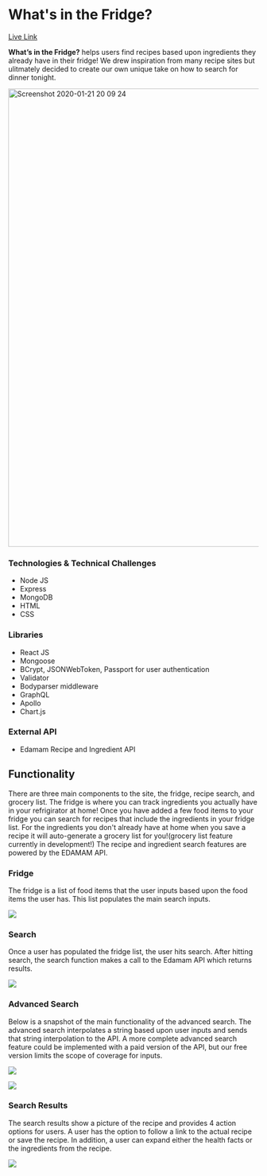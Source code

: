 # What's in the Fridge?

[Live Link](http://whatsinthefridgetonight.herokuapp.com/#/)

**What’s in the Fridge?** helps users find recipes based upon ingredients they already have in their fridge! We drew inspiration from many recipe sites but ulitmately decided to create our own unique take on how to search for dinner tonight.

<img width="922" alt="Screenshot 2020-01-21 20 09 24" src="https://user-images.githubusercontent.com/34895686/72864872-7be54d80-3c8a-11ea-9220-93d416e28963.png">

### Technologies & Technical Challenges
* Node JS
* Express
* MongoDB
* HTML
* CSS

### Libraries
* React JS
* Mongoose
* BCrypt, JSONWebToken, Passport for user authentication
* Validator
* Bodyparser middleware
* GraphQL
* Apollo
* Chart.js

### External API
* Edamam Recipe and Ingredient API

## Functionality

There are three main components to the site, the fridge, recipe search, and grocery list. The fridge is where you can track ingredients you actually have in your refrigirator at home! Once you have added a few food items to your fridge you can search for recipes that include the ingredients in your fridge list. For the ingredients you don't already have at home when you save a recipe it will auto-generate a grocery list for you!(grocery list feature currently in development!) The recipe and ingredient search features are powered by the EDAMAM API.

### Fridge

The fridge is a list of food items that the user inputs based upon the food items the user has. This list populates the main search inputs. 

![](https://user-images.githubusercontent.com/29221213/73306539-0b868100-41e2-11ea-8628-ddb2e0254810.png)

### Search 

Once a user has populated the fridge list, the user hits search. After hitting search, the search function makes a call to the Edamam API which returns results. 

![](https://user-images.githubusercontent.com/29221213/73306878-b4cd7700-41e2-11ea-8bba-592f73829556.png)

### Advanced Search

Below is a snapshot of the main functionality of the advanced search. The advanced search interpolates a string based upon user inputs and sends that string interpolation to the API. A more complete advanced search feature could be implemented with a paid version of the API, but our free version limits the scope of coverage for inputs. 

![](https://user-images.githubusercontent.com/29221213/73307923-c57eec80-41e4-11ea-88f4-07fe905e15a8.png)

![](https://user-images.githubusercontent.com/29221213/73307935-cadc3700-41e4-11ea-8b40-41996c15580d.png)

### Search Results

The search results show a picture of the recipe and provides 4 action options for users. A user has the option to follow a link to the actual recipe or save the recipe. In addition, a user can expand either the health facts or the ingredients from the recipe. 

![](https://user-images.githubusercontent.com/29221213/73307250-75ebf100-41e3-11ea-80f0-bcfb08f4ce3a.png)





